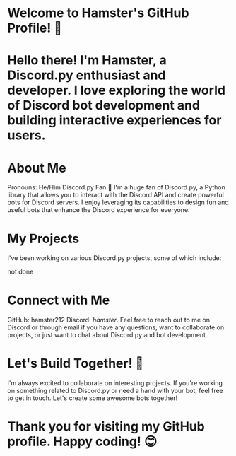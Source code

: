 # Welcome to Hamster's GitHub Profile! 🐹
# Hello there! I'm Hamster, a Discord.py enthusiast and developer. I love exploring the world of Discord bot development and building interactive experiences for users.

# About Me
Pronouns: He/Him
Discord.py Fan 🤖
I'm a huge fan of Discord.py, a Python library that allows you to interact with the Discord API and create powerful bots for Discord servers. I enjoy leveraging its capabilities to design fun and useful bots that enhance the Discord experience for everyone.

# My Projects
I've been working on various Discord.py projects, some of which include:

not done


# Connect with Me
GitHub: hamster212
Discord: _hamster_.
Feel free to reach out to me on Discord or through email if you have any questions, want to collaborate on projects, or just want to chat about Discord.py and bot development.

# Let's Build Together! 🚀
I'm always excited to collaborate on interesting projects. If you're working on something related to Discord.py or need a hand with your bot, feel free to get in touch. Let's create some awesome bots together!

# Thank you for visiting my GitHub profile. Happy coding! 😊
